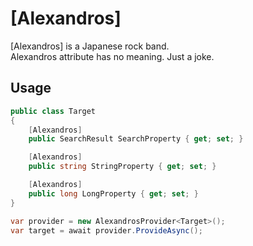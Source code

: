 # [Alexandros]

[Alexandros] is a Japanese rock band.  
Alexandros attribute has no meaning. Just a joke.

## Usage

```cs
public class Target
{
    [Alexandros]
    public SearchResult SearchProperty { get; set; }

    [Alexandros]
    public string StringProperty { get; set; }

    [Alexandros]
    public long LongProperty { get; set; }
}
```

```cs
var provider = new AlexandrosProvider<Target>();
var target = await provider.ProvideAsync();
```
